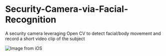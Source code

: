 # Security-Camera-via-Facial-Recognition
A security camera leveraging Open CV to detect facial/body movement and record a short video clip of the subject

![Image from iOS](https://user-images.githubusercontent.com/22579225/153762122-8a8e340e-9d94-4c1f-a8bd-5ba3c469bad3.jpg)
